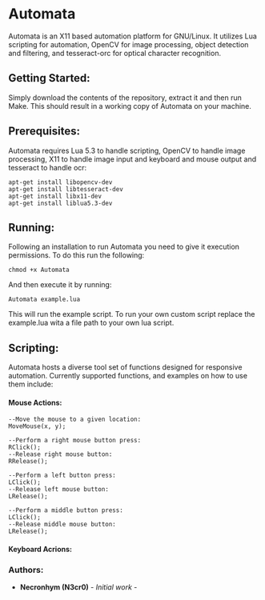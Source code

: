 # Automata

Automata is an X11 based automation platform for GNU/Linux. It utilizes Lua scripting for automation, OpenCV for image processing, object detection and filtering, and tesseract-orc for optical character recognition.

## Getting Started:

Simply download the contents of the repository, extract it and then run Make.
This should result in a working copy of Automata on your machine.

## Prerequisites:

Automata requires Lua 5.3 to handle scripting, OpenCV to handle image processing, X11 to handle image input and keyboard and mouse output and tesseract to handle ocr:

```
apt-get install libopencv-dev
apt-get install libtesseract-dev 
apt-get install libx11-dev
apt-get install liblua5.3-dev
```

## Running:

Following an installation to run Automata you need to give it execution permissions.
To do this run the following:

```
chmod +x Automata
```

And then execute it by running:

```
Automata example.lua
```

This will run the example script. To run your own custom script replace the example.lua wita a file path to your own lua script.

## Scripting:

Automata hosts a diverse tool set of functions designed for responsive automation.
Currently supported functions, and examples on how to use them include:

#### Mouse Actions: 

```
--Move the mouse to a given location:
MoveMouse(x, y);

--Perform a right mouse button press:
RClick();
--Release right mouse button:
RRelease();

--Perform a left button press:
LClick();
--Release left mouse button:
LRelease();

--Perform a middle button press:
LClick();
--Release middle mouse button:
LRelease();
```

#### Keyboard Acrions:



### Authors:

* **Necronhym (N3cr0)** - *Initial work* -

